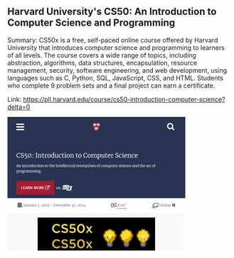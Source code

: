 ## Harvard University's CS50: An Introduction to Computer Science and Programming
Summary: CS50x is a free, self-paced online course offered by Harvard University that introduces computer science and programming to learners of all levels. The course covers a wide range of topics, including abstraction, algorithms, data structures, encapsulation, resource management, security, software engineering, and web development, using languages such as C, Python, SQL, JavaScript, CSS, and HTML. Students who complete 9 problem sets and a final project can earn a certificate.

Link: https://pll.harvard.edu/course/cs50-introduction-computer-science?delta=0

<img src="/img/9e010c65-4745-46f4-891f-5d40955152f6.png" width="400" />
<br/><br/>
